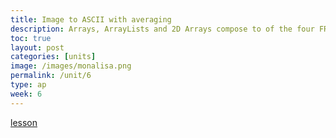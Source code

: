 ```yaml
---
title: Image to ASCII with averaging
description: Arrays, ArrayLists and 2D Arrays compose to of the four FRQs.  This assignment found online in 2021 was an example that excited many of our algorithmic coders. The rectangular averaging seems to present a little challenge, but this mini-lab produces a fun result. 
toc: true
layout: post
categories: [units]
image: /images/monalisa.png
permalink: /unit/6
type: ap
week: 6
---
```


[lesson](https://www.billmongan.com/Ursinus-CS173/Assignments/ASCIIArt)
